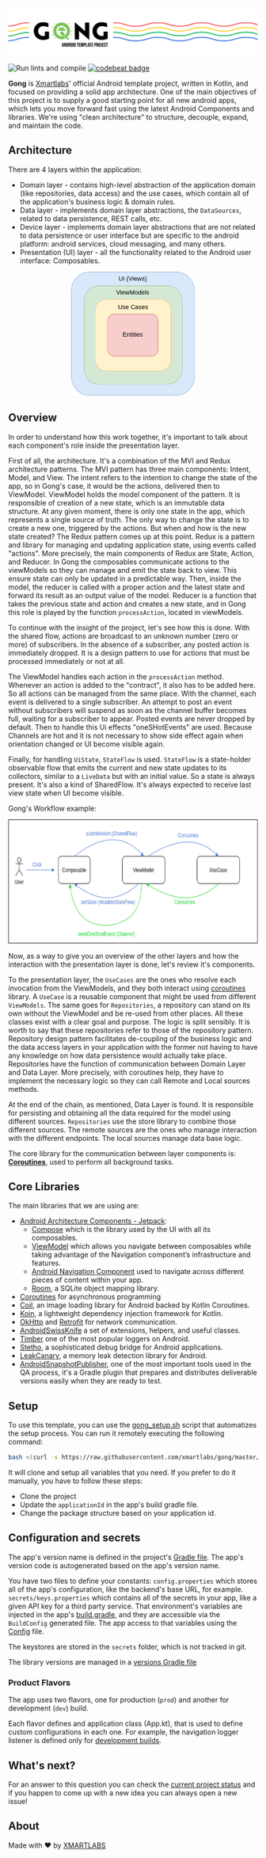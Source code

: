 <p align="center">
  <img src="/images/banner.png">
</p>

![Run lints and compile](https://github.com/xmartlabs/gong/workflows/Run%20lints%20and%20compile/badge.svg)
[![codebeat badge](https://codebeat.co/badges/a92c68f9-c5e1-4e9f-8f67-ace7e51371d1)](https://codebeat.co/projects/github-com-xmartlabs-gong-master)

**Gong** is [Xmartlabs](https://xmartlabs.com/)' official Android template project, written in Kotlin, and focused on providing a solid app architecture.
One of the main objectives of this project is to supply a good starting point for all new android apps, which lets you move forward fast using the latest Android Components and libraries.
We're using "clean architecture" to structure, decouple, expand, and maintain the code.

## Architecture
There are 4 layers within the application:
- Domain layer - contains high-level abstraction of the application domain (like repositories, data access) and the use cases, which contain all of the application's business logic & domain rules.
- Data layer - implements domain layer abstractions, the `DataSources`, related to data persistence, REST calls, etc. 
- Device layer - implements domain layer abstractions that are not related to data persistence or user interface but are specific to the android platform: android services, cloud messaging, and many others.
- Presentation (UI) layer - all the functionality related to the Android user interface: Composables.

<p align="center">
  <img height="250" src="/images/arch.png" >
</p>

## Overview
In order to understand how this work together, it's important to talk about each component's role inside the presentation layer.

First of all, the architecture. It's a combination of the MVI and Redux architecture patterns.
The MVI pattern has three main components: Intent, Model, and View.
The intent refers to the intention to change the state of the app, so in Gong's case, it would be the actions, delivered then to ViewModel.
ViewModel holds the model component of the pattern. It is responsible of creation of a new state, which is an immutable data structure.
At any given moment, there is only one state in the app, which represents a single source of truth.
The only way to change the state is to create a new one, triggered by the actions. But when and how is the new state created?
The Redux pattern comes up at this point. Redux is a pattern and library for managing and updating application state, using events called "actions".
More precisely, the main components of Redux are State, Action, and Reducer.
In Gong the composables communicate actions to the viewModels so they can manage and emit the state back to view.
This ensure state can only be updated in a predictable way.
Then, inside the model, the reducer is called with a proper action and the latest state and forward its result as an output value of the model.
Reducer is a function that takes the previous state and action and creates a new state, and in Gong this role is played by the function `processAction`, located in viewModels.


To continue with the insight of the project, let's see how this is done.
With the shared flow, actions are broadcast to an unknown number (zero or more) of subscribers.
In the absence of a subscriber, any posted action is immediately dropped. It is a design pattern to use for actions that must be processed immediately or not at all.


The ViewModel handles each action in the `processAction` method. Whenever an action is added to the "contract", it also has to be added here.
So all actions can be managed from the same place.
With the channel, each event is delivered to a single subscriber.
An attempt to post an event without subscribers will suspend as soon as the channel buffer becomes full, waiting for a subscriber to appear. Posted events are never dropped by default.
Then to handle this Ui effects "oneSHotEvents" are used. Because Channels are hot and it is not necessary to show side effect again when orientation changed or UI become visible again.


Finally, for handling `UiState`, `StateFlow` is used.
`StateFlow` is a state-holder observable flow that emits the current and new state updates to its collectors, similar to a `LiveData` but with an initial value.
So a state is always present.
It's also a kind of SharedFlow. It's always expected to receive last view state when UI become visible.


Gong's Workflow example:

<p align="center">
  <img height="250" src="/images/workFlow.png" >
</p>


Now, as a way to give you an overview of the other layers and how the interaction with the presentation layer is done, let's review it's components.

To the presentation layer, the `UseCases` are the ones who resolve each invocation from the ViewModels, and they both interact using [coroutines](https://kotlinlang.org/docs/reference/coroutines-overview.html) library.
A `UseCase` is a reusable component that might be used from different `ViewModels`.
The same goes for `Repositories`, a repository can stand on its own without the ViewModel and be re-used from other places.
All these classes exist with a clear goal and purpose. The logic is split sensibly.
It is worth to say that these repositories refer to those of the repository pattern.
Repository design pattern facilitates de-coupling of the business logic and the data access layers in your application with the former not having to have any knowledge on how data persistence would actually take place.
Repositories have the function of communication between Domain Layer and Data Layer.
More precisely, with coroutines help, they have to implement the necessary logic so they can call Remote and Local sources methods.

At the end of the chain, as mentioned, Data Layer is found. It is responsible for persisting and obtaining all the data required for the model using different sources.
`Repositories` use the store library to combine those different sources.
The remote sources are the ones who manage interaction with the different endpoints.
The local sources manage data base logic.

The core library for the communication between layer components is: [**Coroutines**](https://kotlinlang.org/docs/reference/coroutines-overview.html), used to perform all background tasks.

## Core Libraries
The main libraries that we are using are:
- [Android Architecture Components - Jetpack](https://developer.android.com/topic/libraries/architecture):
  - [Compose](https://developer.android.com/jetpack/compose) which is the library used by the UI with all its composables.
  - [ViewModel](https://developer.android.com/topic/libraries/architecture/viewmodel) which allows you navigate between composables while taking advantage of the Navigation component’s infrastructure and features.
  - [Android Navigation Component](https://developer.android.com/guide/navigation) used to navigate across different pieces of content within your app.
  - [Room](https://developer.android.com/topic/libraries/architecture/room), a SQLite object mapping library.
- [Coroutines](https://kotlinlang.org/docs/reference/coroutines-overview.html) for asynchronous programming
- [Coil](https://coil-kt.github.io/coil/), an image loading library for Android backed by Kotlin Coroutines.
- [Koin](https://insert-koin.io/), a lightweight dependency injection framework for Kotlin.
- [OkHttp](https://square.github.io/okhttp/) and [Retrofit](https://square.github.io/retrofit/) for network communication.
- [AndroidSwissKnife](https://github.com/xmartlabs/AndroidSwissKnife) a set of extensions, helpers, and useful classes.
- [Timber](https://github.com/JakeWharton/timber) one of the most popular loggers on Android.
- [Stetho](http://facebook.github.io/stetho/), a sophisticated debug bridge for Android applications.
- [LeakCanary](https://square.github.io/leakcanary/), a memory leak detection library for Android.
- [AndroidSnapshotPublisher](https://github.com/xmartlabs/android-snapshot-publisher), one of the most important tools used in the QA process, it's a Gradle plugin that prepares and distributes deliverable versions easily when they are ready to test.

## Setup

To use this template, you can use the [gong_setup.sh](/gong_setup.sh) script that automatizes the setup process.
You can run it remotely executing the following command:
```bash
bash <(curl -s https://raw.githubusercontent.com/xmartlabs/gong/master/gong_setup.sh)
```

It will clone and setup all variables that you need.
If you prefer to do it manually, you have to follow these steps:
- Clone the project
- Update the `applicationId` in the app's build gradle file.
- Change the package structure based on your application id.

## Configuration and secrets
The app's version name is defined in the project's [Gradle file](/build.gradle). 
The app's version code is autogenerated based on the app's version name.

You have two files to define your constants:
`config.properties` which stores all of the app's configuration, like the backend's base URL, for example.
`secrets/keys.properties` which contains all of the secrets in your app, like a given API key for a third party service.
That environment's variables are injected in the app's [build.gradle](app/build.gradle), and they are accessible via the `BuildConfig` generated file.
The app access to that variables using the [Config](app/src/main/java/com/xmartlabs/gong/Config.kt) file.

The keystores are stored in the `secrets` folder, which is not tracked in git.

The library versions are managed in a [versions Gradle file](https://github.com/xmartlabs/GongAndroidBaseProject/blob/master/versions.gradle)

### Product Flavors

The app uses two flavors, one for production (`prod`) and another for development (`dev`) build.

Each flavor defines and application class (App.kt), that is used to define custom configurations in each one.
For example, the navigation logger listener is defined only for [development builds](app/src/dev/java/com/xmartlabs/gong/App.kt).

## What's next?
For an answer to this question you can check the [current project status](https://github.com/xmartlabs/GongAndroidBaseProject/projects/1) and if you happen to come up with a new idea you can always open a new issue!

## About
Made with ❤️ by [XMARTLABS](http://xmartlabs.com)
